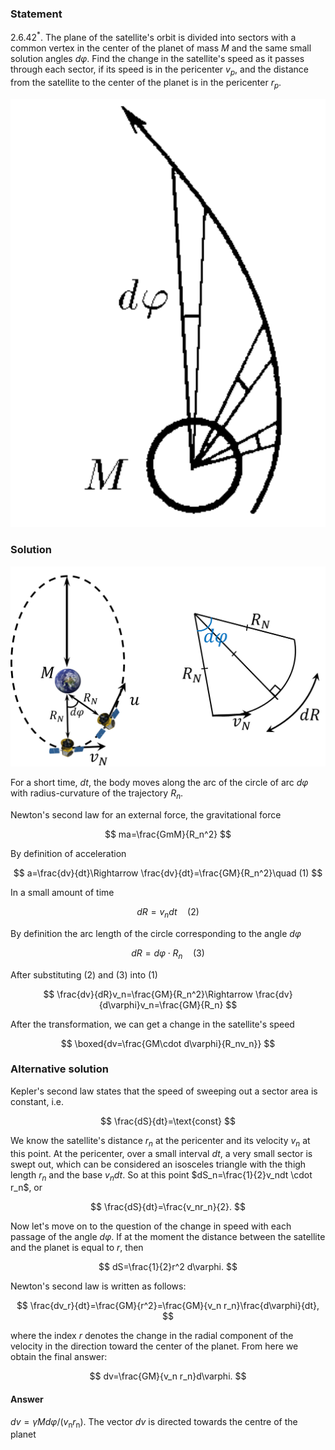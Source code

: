 ###  Statement

$2.6.42^*.$ The plane of the satellite's orbit is divided into sectors with a common vertex in the center of the planet of mass $M$ and the same small solution angles $d \varphi$. Find the change in the satellite's speed as it passes through each sector, if its speed is in the pericenter $v_p$, and the distance from the satellite to the center of the planet is in the pericenter $r_p$.

![ For problem $2.6.42^*$ |579x788, 21%](../../img/2.6.42/2.6.42.png)

### Solution

![ Change in speed over a short period of time |1076x685, 51%](../../img/2.6.42/2.6.42_1.png)

For a short time, $dt$, the body moves along the arc of the circle of arc $d\varphi$ with radius-curvature of the trajectory $R_n$.

Newton's second law for an external force, the gravitational force

$$
ma=\frac{GmM}{R_n^2}
$$

By definition of acceleration

$$
a=\frac{dv}{dt}\Rightarrow \frac{dv}{dt}=\frac{GM}{R_n^2}\quad (1)
$$

In a small amount of time

$$
dR=v_ndt\quad (2)
$$

By definition the arc length of the circle corresponding to the angle $d\varphi$

$$
dR=d\varphi \cdot R_n\quad (3)
$$

After substituting $(2)$ and $(3)$ into $(1)$

$$
\frac{dv}{dR}v_n=\frac{GM}{R_n^2}\Rightarrow \frac{dv}{d\varphi}v_n=\frac{GM}{R_n}
$$

After the transformation, we can get a change in the satellite's speed

$$
\boxed{dv=\frac{GM\cdot d\varphi}{R_nv_n}}
$$

### Alternative solution

Kepler's second law states that the speed of sweeping out a sector area is constant, i.e.

$$
\frac{dS}{dt}=\text{const}
$$

We know the satellite's distance $r_n$ at the pericenter and its velocity $v_n$ at this point. At the pericenter, over a small interval $dt$, a very small sector is swept out, which can be considered an isosceles triangle with the thigh length $r_n$ and the base $v_n dt$. So at this point $dS_n=\frac{1}{2}v_ndt \cdot r_n$, or

$$
\frac{dS}{dt}=\frac{v_nr_n}{2}.
$$

Now let's move on to the question of the change in speed with each passage of the angle $d\varphi$. If at the moment the distance between the satellite and the planet is equal to $r$, then

$$
dS=\frac{1}{2}r^2 d\varphi.
$$

Newton's second law is written as follows:

$$
\frac{dv_r}{dt}=\frac{GM}{r^2}=\frac{GM}{v_n r_n}\frac{d\varphi}{dt},
$$

where the index $r$ denotes the change in the radial component of the velocity in the direction toward the center of the planet. From here we obtain the final answer:

$$
dv=\frac{GM}{v_n r_n}d\varphi.
$$

#### Answer

$dv=\gamma Md\varphi/(v_{\mathrm{n}}r_{\mathrm{n}})$. The vector $dv$ is directed towards the centre of the planet
